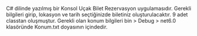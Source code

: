 C# dilinde yazılmış bir Konsol Uçak Bilet Rezervasyon uygulamasıdır.
Gerekli bilgileri girip, lokasyon ve tarih seçtiğinizde biletiniz oluşturulacaktır.
9 adet classtan oluşmuştur.
Gerekli olan konum bilgileri bin > Debug > net6.0 klasöründe Konum.txt doyasının içindedir.
